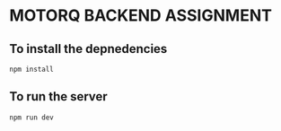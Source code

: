 # MOTORQ BACKEND ASSIGNMENT

## To install the depnedencies

```npm install```

## To run the server

```npm run dev```